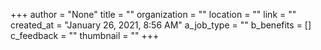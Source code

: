 +++
author = "None"
title = ""
organization = ""
location = ""
link = ""
created_at = "January 26, 2021, 8:56 AM"
a_job_type = ""
b_benefits = []
c_feedback = ""
thumbnail = ""
+++
